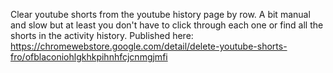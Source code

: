 Clear youtube shorts from the youtube history page by row. A bit manual and slow but at least you don't have to click through each one or find all the shorts in the activity history.
Published here: https://chromewebstore.google.com/detail/delete-youtube-shorts-fro/ofblaconiohlgkhkpihnhfcjcnmgjmfi